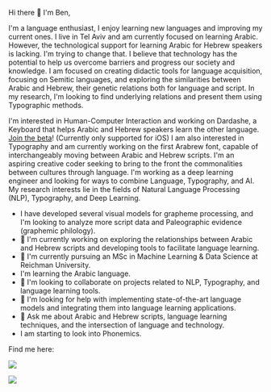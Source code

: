Hi there 👋 I'm Ben,

I'm a language enthusiast, I enjoy learning new languages and improving my current ones. I live in Tel Aviv and am currently focused on learning Arabic. However, the technological support for learning Arabic for Hebrew speakers is lacking. I'm trying to change that. I believe that technology has the potential to help us overcome barriers and progress our society and knowledge. I am focused on creating didactic tools for language acquisition, focusing on Semitic languages, and exploring the similarities between Arabic and Hebrew, their genetic relations both for language and script. In my research, I'm looking to find underlying relations and present them using Typographic methods.

I'm interested in Human-Computer Interaction and working on Dardashe, a Keyboard that helps Arabic and Hebrew speakers learn the other language. [Join the beta](https://forms.gle/WU5LubUQm1xTBm6o7)! (Currently only supported for iOS) I am also interested in Typography and am currently working on the first Arabrew font, capable of interchangeably moving between Arabic and Hebrew scripts. I'm an aspiring creative coder seeking to bring to the front the commonalities between cultures through language. I'm working as a deep learning engineer and looking for ways to combine Language, Typography, and AI. My research interests lie in the fields of Natural Language Processing (NLP), Typography, and Deep Learning.

-  I have developed several visual models for grapheme processing, and I'm looking to analyze more script data and Paleographic evidence (graphemic philology).
-  🔭 I'm currently working on exploring the relationships between Arabic and Hebrew scripts and developing tools to facilitate language learning.
-  🌱 I'm currently pursuing an MSc in Machine Learning & Data Science at Reichman University.
-  I'm learning the Arabic language.
-  👯 I'm looking to collaborate on projects related to NLP, Typography, and language learning tools.
-  🤔 I'm looking for help with implementing state-of-the-art language models and integrating them into language learning applications.
-  💬 Ask me about Arabic and Hebrew scripts, language learning techniques, and the intersection of language and technology.
-  I am starting to look into Phonemics.

<!-- #### My skills include <img title="Python" alt="Python" src="https://raw.githubusercontent.com/Thomas-George-T/Thomas-George-T/master/assets/python.svg" width="40" height="40" style="vertical-align:down; margin:4px"/> <img title="Git" alt="Git" src="https://raw.githubusercontent.com/Thomas-George-T/Thomas-George-T/master/assets/git.svg" width="70" height="40" style="vertical-align:down; margin:4px"/> -->
Find me here:

<a target="\_blank" href="https://www.linkedin.com/in/ben-sapirstein-a845b6123/"><img src="https://img.shields.io/badge/-LinkedIn-0077B5?style=for-the-badge&logo=Linkedin&logoColor=white"></img></a>

<a target="\_blank" href="https://twitter.com/BenThereDonDhat"><img src="https://img.shields.io/badge/-Twitter-1DA1F2?style=for-the-badge&logo=Twitter&logoColor=white"></img></a>
